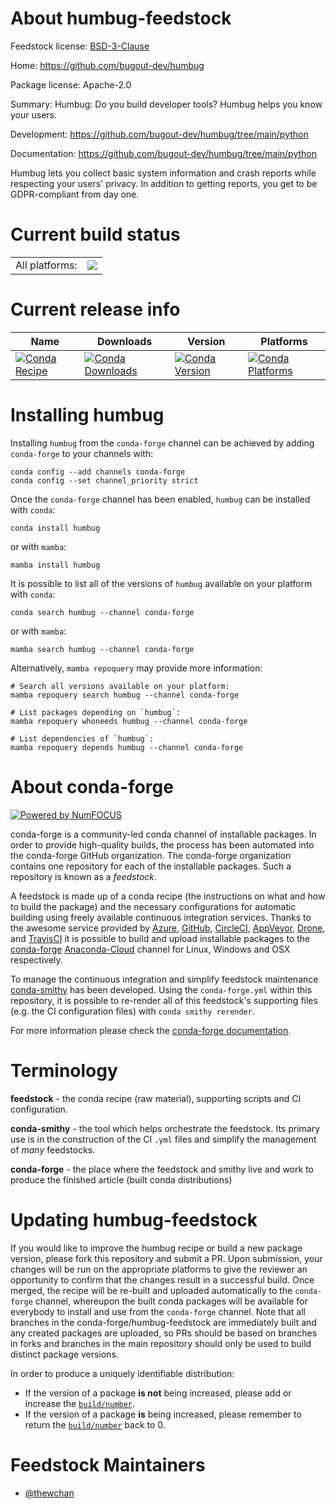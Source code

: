 About humbug-feedstock
======================

Feedstock license: [BSD-3-Clause](https://github.com/conda-forge/humbug-feedstock/blob/main/LICENSE.txt)

Home: https://github.com/bugout-dev/humbug

Package license: Apache-2.0

Summary: Humbug: Do you build developer tools? Humbug helps you know your users.

Development: https://github.com/bugout-dev/humbug/tree/main/python

Documentation: https://github.com/bugout-dev/humbug/tree/main/python

Humbug lets you collect basic system information and crash reports while
 respecting your users' privacy. In addition to getting reports, you get to
 be GDPR-compliant from day one.


Current build status
====================


<table><tr><td>All platforms:</td>
    <td>
      <a href="https://dev.azure.com/conda-forge/feedstock-builds/_build/latest?definitionId=12920&branchName=main">
        <img src="https://dev.azure.com/conda-forge/feedstock-builds/_apis/build/status/humbug-feedstock?branchName=main">
      </a>
    </td>
  </tr>
</table>

Current release info
====================

| Name | Downloads | Version | Platforms |
| --- | --- | --- | --- |
| [![Conda Recipe](https://img.shields.io/badge/recipe-humbug-green.svg)](https://anaconda.org/conda-forge/humbug) | [![Conda Downloads](https://img.shields.io/conda/dn/conda-forge/humbug.svg)](https://anaconda.org/conda-forge/humbug) | [![Conda Version](https://img.shields.io/conda/vn/conda-forge/humbug.svg)](https://anaconda.org/conda-forge/humbug) | [![Conda Platforms](https://img.shields.io/conda/pn/conda-forge/humbug.svg)](https://anaconda.org/conda-forge/humbug) |

Installing humbug
=================

Installing `humbug` from the `conda-forge` channel can be achieved by adding `conda-forge` to your channels with:

```
conda config --add channels conda-forge
conda config --set channel_priority strict
```

Once the `conda-forge` channel has been enabled, `humbug` can be installed with `conda`:

```
conda install humbug
```

or with `mamba`:

```
mamba install humbug
```

It is possible to list all of the versions of `humbug` available on your platform with `conda`:

```
conda search humbug --channel conda-forge
```

or with `mamba`:

```
mamba search humbug --channel conda-forge
```

Alternatively, `mamba repoquery` may provide more information:

```
# Search all versions available on your platform:
mamba repoquery search humbug --channel conda-forge

# List packages depending on `humbug`:
mamba repoquery whoneeds humbug --channel conda-forge

# List dependencies of `humbug`:
mamba repoquery depends humbug --channel conda-forge
```


About conda-forge
=================

[![Powered by
NumFOCUS](https://img.shields.io/badge/powered%20by-NumFOCUS-orange.svg?style=flat&colorA=E1523D&colorB=007D8A)](https://numfocus.org)

conda-forge is a community-led conda channel of installable packages.
In order to provide high-quality builds, the process has been automated into the
conda-forge GitHub organization. The conda-forge organization contains one repository
for each of the installable packages. Such a repository is known as a *feedstock*.

A feedstock is made up of a conda recipe (the instructions on what and how to build
the package) and the necessary configurations for automatic building using freely
available continuous integration services. Thanks to the awesome service provided by
[Azure](https://azure.microsoft.com/en-us/services/devops/), [GitHub](https://github.com/),
[CircleCI](https://circleci.com/), [AppVeyor](https://www.appveyor.com/),
[Drone](https://cloud.drone.io/welcome), and [TravisCI](https://travis-ci.com/)
it is possible to build and upload installable packages to the
[conda-forge](https://anaconda.org/conda-forge) [Anaconda-Cloud](https://anaconda.org/)
channel for Linux, Windows and OSX respectively.

To manage the continuous integration and simplify feedstock maintenance
[conda-smithy](https://github.com/conda-forge/conda-smithy) has been developed.
Using the ``conda-forge.yml`` within this repository, it is possible to re-render all of
this feedstock's supporting files (e.g. the CI configuration files) with ``conda smithy rerender``.

For more information please check the [conda-forge documentation](https://conda-forge.org/docs/).

Terminology
===========

**feedstock** - the conda recipe (raw material), supporting scripts and CI configuration.

**conda-smithy** - the tool which helps orchestrate the feedstock.
                   Its primary use is in the construction of the CI ``.yml`` files
                   and simplify the management of *many* feedstocks.

**conda-forge** - the place where the feedstock and smithy live and work to
                  produce the finished article (built conda distributions)


Updating humbug-feedstock
=========================

If you would like to improve the humbug recipe or build a new
package version, please fork this repository and submit a PR. Upon submission,
your changes will be run on the appropriate platforms to give the reviewer an
opportunity to confirm that the changes result in a successful build. Once
merged, the recipe will be re-built and uploaded automatically to the
`conda-forge` channel, whereupon the built conda packages will be available for
everybody to install and use from the `conda-forge` channel.
Note that all branches in the conda-forge/humbug-feedstock are
immediately built and any created packages are uploaded, so PRs should be based
on branches in forks and branches in the main repository should only be used to
build distinct package versions.

In order to produce a uniquely identifiable distribution:
 * If the version of a package **is not** being increased, please add or increase
   the [``build/number``](https://docs.conda.io/projects/conda-build/en/latest/resources/define-metadata.html#build-number-and-string).
 * If the version of a package **is** being increased, please remember to return
   the [``build/number``](https://docs.conda.io/projects/conda-build/en/latest/resources/define-metadata.html#build-number-and-string)
   back to 0.

Feedstock Maintainers
=====================

* [@thewchan](https://github.com/thewchan/)

